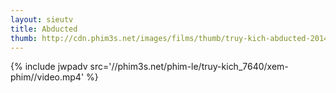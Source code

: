 ```yaml
---
layout: sieutv
title: Abducted
thumb: http://cdn.phim3s.net/images/films/thumb/truy-kich-abducted-2014.jpg
---
```

{% include jwpadv src='//phim3s.net/phim-le/truy-kich_7640/xem-phim//video.mp4' %}